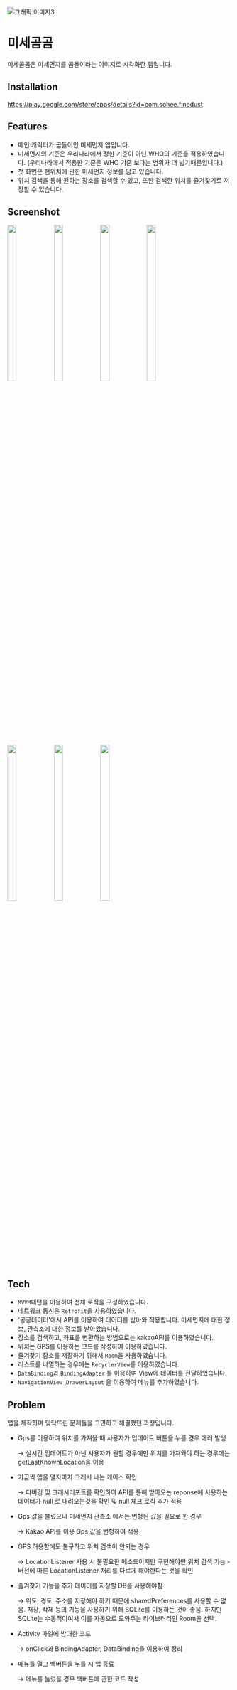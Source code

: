 ![그래픽 이미지3](https://user-images.githubusercontent.com/82200065/147528470-e637182b-6d71-4690-b12b-5a212263085b.png)
# 미세곰곰
미세곰곰은 미세먼지를 곰돌이라는 이미지로 시각화한 앱입니다.

## Installation
https://play.google.com/store/apps/details?id=com.sohee.finedust

## Features
- 메인 캐릭터가 곰돌이인 미세먼지 앱입니다.
- 미세먼지의 기준은 우리나라에서 정한 기준이 아닌 WHO의 기준을 적용하였습니다. (우리나라에서 적용한 기준은 WHO 기준 보다는 범위가 더 넓기때문입니다.)
- 첫 화면은 현위치에 관한 미세먼지 정보를 담고 있습니다.
- 위치 검색을 통해 원하는 장소를 검색할 수 있고, 또한 검색한 위치를 즐겨찾기로 저장할 수 있습니다.

## Screenshot
<img src="https://user-images.githubusercontent.com/82200065/147528813-fe6b33bc-0278-4279-8680-7fea1640ee98.jpg" width="20%" height="30%"> <img src="https://user-images.githubusercontent.com/82200065/147528819-db85b4c4-9856-4816-8848-054e23cfbcb1.jpg" width="20%" height="30%">
<img src="https://user-images.githubusercontent.com/82200065/147528832-42e17afa-402b-410c-bed5-f92c8e444815.jpg" width="20%" height="30%">
<img src="https://user-images.githubusercontent.com/82200065/147528836-1905764f-1cb0-4d13-9aed-2ddf85c1cb22.jpg" width="20%" height="30%">
<img src="https://user-images.githubusercontent.com/82200065/147529750-b02c6f52-3141-4a15-a577-d10d7ccfd89b.jpg" width="20%" height="30%">
<img src="https://user-images.githubusercontent.com/82200065/147529754-509c412c-89ba-4fcc-a834-815c8cec7257.jpg" width="20%" height="30%">
<img src="https://user-images.githubusercontent.com/82200065/147528860-20076fb7-687a-47c4-a9c3-d1dee4a85d72.jpg" width="20%" height="30%">

## Tech
- `MVVM`패턴을 이용하여 전체 로직을 구성하였습니다.
- 네트워크 통신은 `Retrofit`을 사용하였습니다.
- '공공데이터'에서 API를 이용하여 데이터를 받아와 적용합니다. 미세먼지에 대한 정보, 관측소에 대한 정보를 받아왔습니다.
- 장소를 검색하고, 좌표를 변환하는 방법으로는 kakaoAPI를 이용하였습니다.
- 위치는 GPS를 이용하는 코드를 작성하여 이용하였습니다.
- 즐겨찾기 장소를 저장하기 위해서 `Room`을 사용하였습니다.
- 리스트를 나열하는 경우에는 `RecyclerView`를 이용하였습니다.
- `DataBinding`과 `BindingAdapter` 를 이용하여 View에 데이터를 전달하였습니다.
- `NavigationView` ,`DrawerLayout` 을 이용하여 메뉴를 추가하였습니다.

## Problem
앱을 제작하며 맞닥뜨린 문제들을 고민하고 해결했던 과정입니다.
- Gps를 이용하여 위치를 가져올 때 사용자가 업데이트 버튼을 누를 경우 에러 발생

   → 실시간 업데이트가 아닌 사용자가 원할 경우에만 위치를 가져와야 하는 경우에는 getLastKnownLocation을 이용
- 가끔씩 앱을 열자마자 크래시 나는 케이스 확인

   → 디버깅 및 크래시리포트를 확인하여 API를 통해 받아오는 reponse에 사용하는 데이터가 null 로 내려오는것을 확인 및 null 체크 로직 추가 적용
- Gps 값을 불렀으나 미세먼지 관측소 에서는 변형된 값을 필요로 한 경우

   → Kakao API를 이용 Gps 값을 변형하여 적용
- GPS 허용함에도 불구하고 위치 검색이 안되는 경우

   → LocationListener 사용 시 불필요한 메소드이지만 구현해야만 위치 검색 가능 - 버전에 따른 LocationListener 처리를 다르게 해야한다는 것을 확인
- 즐겨찾기 기능을 추가 데이터를 저장할 DB를 사용해야함

   → 위도, 경도, 주소를 저장해야 하기 때문에 sharedPreferences를 사용할 수 없음. 저장, 삭제 등의 기능을 사용하기 위해 SQLite를 이용하는 것이 좋음. 하지만 SQLite는 수동적이여서 이를 자동으로 도와주는 라이브러리인 Room을 선택.
- Activity 파일에 방대한 코드

   → onClick과 BindingAdapter, DataBinding을 이용하여 정리
- 메뉴를 열고 백버튼을 누를 시 앱 종료

   → 메뉴를 눌렀을 경우 백버튼에 관한 코드 작성
